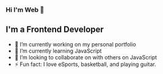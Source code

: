### Hi I'm Web 👋

## I'm a Frontend Developer

- 🔭 I’m currently working on my personal portfolio
- 🌱 I’m currently learning JavaScript
- 👯 I’m looking to collaborate on with others on JavaScript
- ⚡ Fun fact: I love eSports, basketball, and playing guitar.

